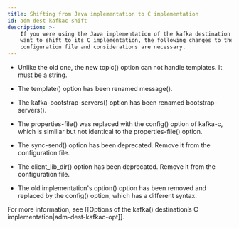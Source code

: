 ```yaml
---
title: Shifting from Java implementation to C implementation
id: adm-dest-kafkac-shift
description: >-
    If you were using the Java implementation of the kafka destination and
    want to shift to its C implementation, the following changes to the
    configuration file and considerations are necessary.
---
```


- Unlike the old one, the new topic() option can not handle templates.
    It must be a string.

- The template() option has been renamed message().

- The kafka-bootstrap-servers() option has been renamed
    bootstrap-servers().

- The properties-file() was replaced with the config() option of kafka-c, which is similiar but not identical to the properties-file() option.

- The sync-send() option has been deprecated. Remove it from the
    configuration file.

- The client_lib_dir() option has been deprecated. Remove it from
    the configuration file.

- The old implementation's option() option has been removed and
    replaced by the config() option, which has a different syntax.

For more information, see
[[Options of the kafka() destination&#8217;s C implementation|adm-dest-kafkac-opt]].
